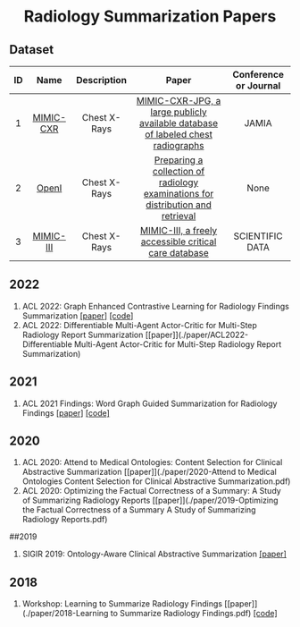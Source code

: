
<p align="center">
<h1 align="center">Radiology Summarization Papers</h1>
</p>



## Dataset

|ID|Name|Description|Paper|Conference or Journal|
|:---:|:---:|:---:|:---:|:---:|
| 1 | [MIMIC-CXR](https://archive.physionet.org/physiobank/database/mimiccxr/) | Chest X-Rays | [MIMIC-CXR-JPG, a large publicly available database of labeled chest radiographs](./paper/MIMIC-CXR-JPG.pdf)|JAMIA|
| 2 | [OpenI](https://openi.nlm.nih.gov/)| Chest X-Rays | [Preparing a collection of radiology examinations for distribution and retrieval](./paper/ocv080.pdf) |None|
| 3 | [MIMIC-III](https://physionet.org/content/mimiciii/1.4/)| Chest X-Rays | [MIMIC-III, a freely accessible critical care database](./paper/sdata201635.pdf) |SCIENTIFIC DATA|


## 2022
1. ACL 2022: Graph Enhanced Contrastive Learning for Radiology Findings Summarization [[paper]](./paper/2204.00203.pdf) [[code]](https://github.com/jinpeng01/AIG_CL)
1. ACL 2022: Differentiable Multi-Agent Actor-Critic for Multi-Step Radiology Report Summarization [[paper]](./paper/ACL2022-Differentiable Multi-Agent Actor-Critic for Multi-Step Radiology Report Summarization)  

## 2021
1. ACL 2021 Findings: Word Graph Guided Summarization for Radiology Findings [[paper]](./paper/2112.09925.pdf) [[code]](https://github.com/jinpeng01/WGSum)

## 2020
1. ACL 2020: Attend to Medical Ontologies: Content Selection for Clinical Abstractive Summarization [[paper]](./paper/2020-Attend to Medical Ontologies Content Selection for Clinical Abstractive Summarization.pdf)  
1. ACL 2020: Optimizing the Factual Correctness of a Summary: A Study of Summarizing Radiology Reports [[paper]](./paper/2019-Optimizing the Factual Correctness of a Summary A Study of Summarizing Radiology Reports.pdf)  

##2019
1. SIGIR 2019: Ontology-Aware Clinical Abstractive Summarization [[paper]](./paper/3331184.3331319.pdf)

## 2018
1. Workshop: Learning to Summarize Radiology Findings [[paper]](./paper/2018-Learning to Summarize Radiology Findings.pdf) [[code]](https://github.com/yuhaozhang/summarize-radiology-findings)






